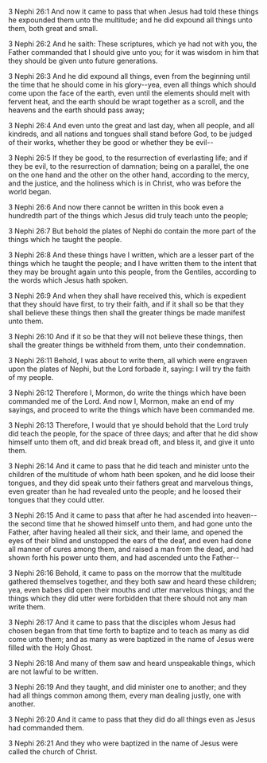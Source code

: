 3 Nephi 26:1 And now it came to pass that when Jesus had told these
things he expounded them unto the multitude; and he did expound all
things unto them, both great and small.

3 Nephi 26:2 And he saith: These scriptures, which ye had not with you,
the Father commanded that I should give unto you; for it was wisdom in
him that they should be given unto future generations.

3 Nephi 26:3 And he did expound all things, even from the beginning
until the time that he should come in his glory--yea, even all things
which should come upon the face of the earth, even until the elements
should melt with fervent heat, and the earth should be wrapt together as
a scroll, and the heavens and the earth should pass away;

3 Nephi 26:4 And even unto the great and last day, when all people, and
all kindreds, and all nations and tongues shall stand before God, to be
judged of their works, whether they be good or whether they be evil--

3 Nephi 26:5 If they be good, to the resurrection of everlasting life;
and if they be evil, to the resurrection of damnation; being on a
parallel, the one on the one hand and the other on the other hand,
according to the mercy, and the justice, and the holiness which is in
Christ, who was before the world began.

3 Nephi 26:6 And now there cannot be written in this book even a
hundredth part of the things which Jesus did truly teach unto the
people;

3 Nephi 26:7 But behold the plates of Nephi do contain the more part of
the things which he taught the people.

3 Nephi 26:8 And these things have I written, which are a lesser part of
the things which he taught the people; and I have written them to the
intent that they may be brought again unto this people, from the
Gentiles, according to the words which Jesus hath spoken.

3 Nephi 26:9 And when they shall have received this, which is expedient
that they should have first, to try their faith, and if it shall so be
that they shall believe these things then shall the greater things be
made manifest unto them.

3 Nephi 26:10 And if it so be that they will not believe these things,
then shall the greater things be withheld from them, unto their
condemnation.

3 Nephi 26:11 Behold, I was about to write them, all which were engraven
upon the plates of Nephi, but the Lord forbade it, saying: I will try
the faith of my people.

3 Nephi 26:12 Therefore I, Mormon, do write the things which have been
commanded me of the Lord. And now I, Mormon, make an end of my sayings,
and proceed to write the things which have been commanded me.

3 Nephi 26:13 Therefore, I would that ye should behold that the Lord
truly did teach the people, for the space of three days; and after that
he did show himself unto them oft, and did break bread oft, and bless
it, and give it unto them.

3 Nephi 26:14 And it came to pass that he did teach and minister unto
the children of the multitude of whom hath been spoken, and he did loose
their tongues, and they did speak unto their fathers great and marvelous
things, even greater than he had revealed unto the people; and he loosed
their tongues that they could utter.

3 Nephi 26:15 And it came to pass that after he had ascended into
heaven--the second time that he showed himself unto them, and had gone
unto the Father, after having healed all their sick, and their lame, and
opened the eyes of their blind and unstopped the ears of the deaf, and
even had done all manner of cures among them, and raised a man from the
dead, and had shown forth his power unto them, and had ascended unto the
Father--

3 Nephi 26:16 Behold, it came to pass on the morrow that the multitude
gathered themselves together, and they both saw and heard these
children; yea, even babes did open their mouths and utter marvelous
things; and the things which they did utter were forbidden that there
should not any man write them.

3 Nephi 26:17 And it came to pass that the disciples whom Jesus had
chosen began from that time forth to baptize and to teach as many as did
come unto them; and as many as were baptized in the name of Jesus were
filled with the Holy Ghost.

3 Nephi 26:18 And many of them saw and heard unspeakable things, which
are not lawful to be written.

3 Nephi 26:19 And they taught, and did minister one to another; and they
had all things common among them, every man dealing justly, one with
another.

3 Nephi 26:20 And it came to pass that they did do all things even as
Jesus had commanded them.

3 Nephi 26:21 And they who were baptized in the name of Jesus were
called the church of Christ.
